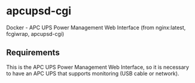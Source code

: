 # apcupsd-cgi
Docker - APC UPS Power Management Web Interface (from nginx:latest, fcgiwrap, apcupsd-cgi)

## Requirements
This is the APC UPS Power Management Web Interface, so it is necessary to have an APC UPS that supports monitoring (USB cable or network). 
